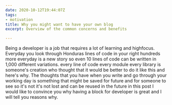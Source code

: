 ```yaml
---
date: 2020-10-12T19:44:07Z
tags:
- motivation
title: Why you might want to have your own blog
excerpt: Overview of the common concerns and benefits

---
```

Being a developer is a job that requires a lot of learning and highfocus. Everyday you look through Honduras lines of code in your right hundreds more everyday is a new story so even 10 lines of code can be written in 1,000 different variations. every line of code every module every library is someone's creation who thought that it would be better to do it like this and here's why. The thoughts that you have when you write and go through your working day is something that might be saved for future and for someone to see so it's not it's not lost and can be reused in the future in this post I would like to convince you why having a block for developer is great and I will tell you reasons why.